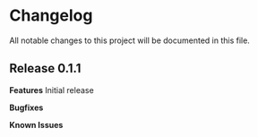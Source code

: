 # Changelog

All notable changes to this project will be documented in this file.

## Release 0.1.1

**Features**
Initial release

**Bugfixes**

**Known Issues**
